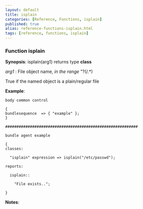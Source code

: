 ```yaml
---
layout: default
title: isplain
categories: [Reference, Functions, isplain]
published: true
alias: reference-functions-isplain.html
tags: [reference, functions, isplain]
---
```


### Function isplain

**Synopsis**: isplain(arg1) returns type **class**

  
 *arg1* : File object name, *in the range* "?(/.\*)   

True if the named object is a plain/regular file

**Example**:  
   

```cf3
body common control

{
bundlesequence  => { "example" };
}

###########################################################

bundle agent example

{     
classes:

  "isplain" expression => isplain("/etc/passwd");

reports:

  isplain::

    "File exists..";

}
```

**Notes**:  
   
